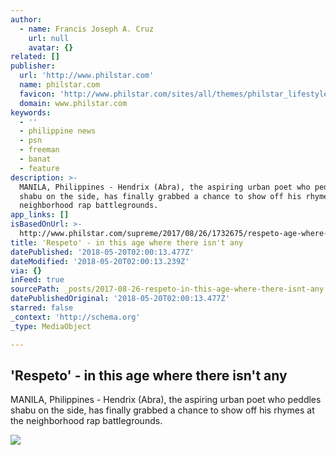 ```yaml
---
author:
  - name: Francis Joseph A. Cruz
    url: null
    avatar: {}
related: []
publisher:
  url: 'http://www.philstar.com'
  name: philstar.com
  favicon: 'http://www.philstar.com/sites/all/themes/philstar_lifestyle/favicon.ico'
  domain: www.philstar.com
keywords:
  - ''
  - philippine news
  - psn
  - freeman
  - banat
  - feature
description: >-
  MANILA, Philippines - Hendrix (Abra), the aspiring urban poet who peddles
  shabu on the side, has finally grabbed a chance to show off his rhymes at the
  neighborhood rap battlegrounds.
app_links: []
isBasedOnUrl: >-
  http://www.philstar.com/supreme/2017/08/26/1732675/respeto-age-where-there-isnt-any?nomobile=1
title: ­'Respeto' - in this age where there isn't any
datePublished: '2018-05-20T02:00:13.477Z'
dateModified: '2018-05-20T02:00:13.239Z'
via: {}
inFeed: true
sourcePath: _posts/2017-08-26-respeto-in-this-age-where-there-isnt-any.md
datePublishedOriginal: '2018-05-20T02:00:13.477Z'
starred: false
_context: 'http://schema.org'
_type: MediaObject

---
```

<article style=""><h1>­'Respeto' - in this age where there isn't any</h1><p>MANILA, Philippines - Hendrix (Abra), the aspiring urban poet who peddles shabu on the side, has finally grabbed a chance to show off his rhymes at the neighborhood rap battlegrounds.</p><img src="http://media.philstar.com/images/the-philippine-star/lifestyle/modern-living/20170826/PHILSTAR/LIFESTYLE/Supreme/respeto-2.jpg" /></article>